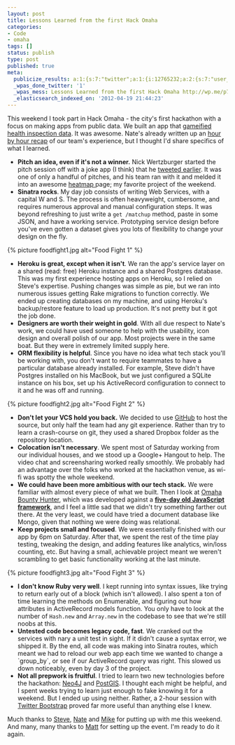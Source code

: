 ```yaml
---
layout: post
title: Lessons Learned from the first Hack Omaha
categories:
- Code
- omaha
tags: []
status: publish
type: post
published: true
meta:
  publicize_results: a:1:{s:7:"twitter";a:1:{i:12765232;a:2:{s:7:"user_id";s:11:"mattdsteele";s:7:"post_id";s:18:"193092719952936960";}}}
  _wpas_done_twitter: '1'
  _wpas_mess: Lessons Learned from the first Hack Omaha http://wp.me/p7gnP-2k
  _elasticsearch_indexed_on: '2012-04-19 21:44:23'
---
```

This weekend I took part in Hack Omaha - the city's first hackathon with a focus on making apps from public data. We built an app that <a href="http://www.omahafoodfight.org/">gameified health inspection data</a>. It was awesome. Nate's already written up an <a href="http://fullycroisened.com/omaha-food-fight-hackomaha-app/">hour by hour recap</a> of our team's experience, but I thought I'd share specifics of what I learned.
<ul>
	<li><strong>Pitch an idea, even if it's not a winner.</strong> Nick Wertzburger started the pitch session off with a joke app (I think) that he <a href="https://twitter.com/#!/rannick/status/187954462441218048">tweeted earlier</a>. It was one of only a handful of pitches, and his team ran with it and melded it into an awesome <a href="http://www.safeomaha.org/">heatmap </a>page; my favorite project of the weekend.</li>
	<li><strong>Sinatra rocks</strong>. My day job consists of writing Web Services, with a capital W and S. The process is often heavyweight, cumbersome, and requires numerous approval and manual configuration steps. It was beyond refreshing to just write a <code>get /matchup</code> method, paste in some JSON, and have a working service. Prototyping service design before you've even gotten a dataset gives you lots of flexibility to change your design on the fly.</li>
</ul>
{% picture foodfight1.jpg alt="Food Fight 1" %}
<ul>
	<li><strong>Heroku is great, except when it isn't</strong>. We ran the app's service layer on a shared (read: free) Heroku instance and a shared Postgres database. This was my first experience hosting apps on Heroku, so I relied on Steve's expertise. Pushing changes was simple as pie, but we ran into numerous issues getting Rake migrations to function correctly. We ended up creating databases on my machine, and using Heroku's backup/restore feature to load up production. It's not pretty but it got the job done.</li>
	<li><strong>Designers are worth their weight in gold</strong>. With all due respect to Nate's work, we could have used someone to help with the usability, icon design and overall polish of our app. Most projects were in the same boat. But they were in extremely limited supply here.</li>
	<li><strong>ORM flexibility is helpful</strong>. Since you have no idea what tech stack you'll be working with, you don't want to require teammates to have a particular database already installed. For example, Steve didn't have Postgres installed on his MacBook, but we just configured a SQLite instance on his box, set up his ActiveRecord configuration to connect to it and he was off and running.</li>
</ul>
{% picture foodfight2.jpg alt="Food Fight 2" %}
<ul>
	<li><strong>Don't let your VCS hold you back.</strong> We decided to use <a href="https://github.com/organizations/HackOmahaFoodInspectors/">GitHub</a> to host the source, but only half the team had any git experience. Rather than try to learn a crash-course on git, they used a shared Dropbox folder as the repository location.</li>
	<li><strong>Colocation isn't necessary</strong>. We spent most of Saturday working from our individual houses, and we stood up a Google+ Hangout to help. The video chat and screensharing worked really smoothly. We probably had an advantage over the folks who worked at the hackathon venue, as wi-fi was spotty the whole weekend.</li>
	<li><strong>We could have been more ambitious with our tech stack.</strong> We were familiar with almost every piece of what we built. Then I look at <a href="http://www.omahabountyhunter.com/">Omaha Bounty Hunter</a>, which was developed against a <strong><a href="http://www.meteor.com/">five-day old JavaScript framework</a></strong>, and I feel a little sad that we didn't try something farther out there. At the very least, we could have tried a document database like Mongo, given that nothing we were doing was relational.</li>
	<li><strong>Keep projects small and focused</strong>. We were essentially finished with our app by 6pm on Saturday. After that, we spent the rest of the time play testing, tweaking the design, and adding features like analytics, win/loss counting, etc. But having a small, achievable project meant we weren't scrambling to get basic functionality working at the last minute.</li>
</ul>
{% picture foodfight3.jpg alt="Food Fight 3" %}
<ul>
	<li><strong>I don't know Ruby very well</strong>. I kept running into syntax issues, like trying to return early out of a block (which isn't allowed). I also spent a ton of time learning the methods on Enumerable, and figuring out how attributes in ActiveRecord models function. You only have to look at the number of <code>Hash.new</code> and <code>Array.new</code> in the codebase to see that we're still noobs at this.</li>
	<li><strong>Untested code becomes legacy code, fast</strong>. We cranked out the services with nary a unit test in sight. If it didn't cause a syntax error, we shipped it. By the end, all code was making into Sinatra routes, which meant we had to reload our web app each time we wanted to change a `group_by`, or see if our ActiveRecord query was right. This slowed us down noticeably, even by day 3 of the project.</li>
	<li><strong>Not all prepwork is fruitful</strong>. I tried to learn two new technologies before the hackathon: <a href="http://neo4j.org/">Neo4J</a> and <a href="http://www.postgis.org/">PostGIS</a>. I thought each might be helpful, and I spent weeks trying to learn just enough to fake knowing it for a weekend. But I ended up using neither. Rather, a 2-hour session with <a href="http://twitter.github.com/bootstrap/">Twitter Bootstrap</a> proved far more useful than anything else I knew.</li>
</ul>
Much thanks to <a href="https://twitter.com/#!/steven_a_s">Steve</a>, <a href="https://twitter.com/#!/fullycroisened">Nate</a> and <a href="https://twitter.com/#!/mikeask">Mike</a> for putting up with me this weekend. And many, many thanks to <a href="https://twitter.com/mattwynn">Matt</a> for setting up the event. I'm ready to do it again.
